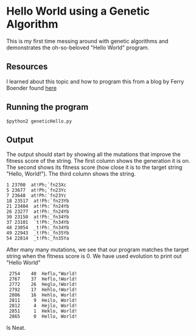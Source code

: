 Hello World using a Genetic Algorithm
===================


This is my first time messing around with genetic algorithms and demonstrates the oh-so-beloved "Hello World" program.


Resources
-------------

I learned about this topic and how to program this from a blog by Ferry Boender found [here](http://www.electricmonk.nl/log/2011/09/28/evolutionary-algorithm-evolving-hello-world/)

Running the program
-------------

    $python2 geneticHello.py
  

Output
------
The output should start by showing all the mutations that improve the fitness score of the string. The first column shows the generation it is on. The second shows its fitness score (how close it is to the target string "Hello, World!"). The third column shows the string.

    1 23700  at!Ph;`fn23Xc
    5 23677  at!Ph;`fn23Yc
    7 23648  at!Ph:`fn23Yc
    18 23517  at!Ph:`fn23Yb
    21 23404  at!Ph:`fn24Yb
    26 23277  at!Ph:_fn24Yb
    30 23150  at!Ph:_fn34Yb
    37 23101  `t!Ph:_fn34Yb
    48 23054  _t!Ph:_fn34Yb
    49 22943  _t!Ph:_fn35Yb
    54 22814  _t!Ph:_fn35Ya

After many many mutations, we see that our program matches the target string when the fitness score is 0. We have used evolution to print out "Hello World"

     2754    40  Heflo,"World!
     2767    37  Heflo,!World!
     2772    26  Heglo,!World!
     2792    17  Hehlo,!World!
     2806    16  Hehlo, World!
     2811     9  Heilo, World!
     2812     4  Hejlo, World!
     2851     1  Heklo, World!
     2865     0  Hello, World!

Is Neat.
